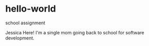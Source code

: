 # hello-world
school assignment

Jessica Here!
I'm a single mom going back to school for software development.  

